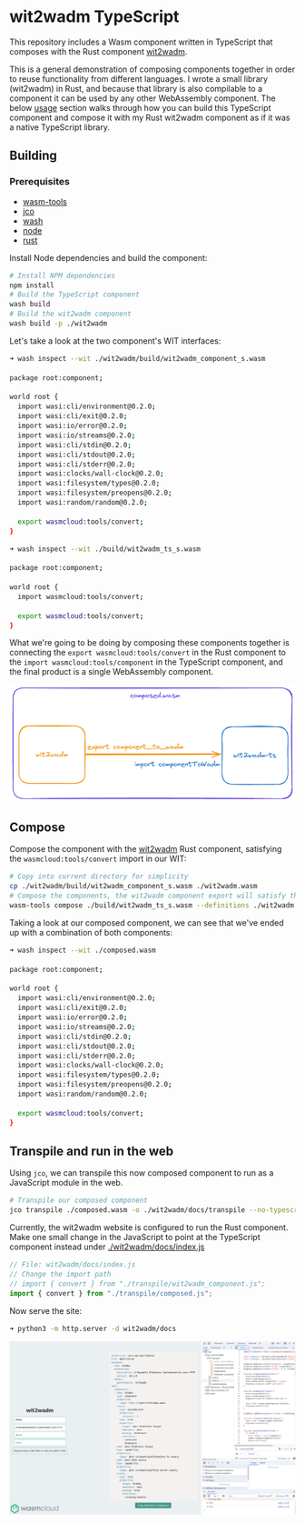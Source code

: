 # wit2wadm TypeScript

This repository includes a Wasm component written in TypeScript that composes with the Rust component [wit2wadm](https://github.com/brooksmtownsend/wit2wadm).

This is a general demonstration of composing components together in order to reuse functionality from different languages. I wrote a small library (wit2wadm) in Rust, and because that library is also compilable to a component it can be used by any other WebAssembly component. The below [usage](#usage) section walks through how you can build this TypeScript component and compose it with my Rust wit2wadm component as if it was a native TypeScript library.

## Building

### Prerequisites

- [wasm-tools](https://github.com/bytecodealliance/wasm-tools/tree/main)
- [jco](https://github.com/bytecodealliance/jco)
- [wash](https://wasmcloud.com/docs/installation)
- [node](https://docs.npmjs.com/downloading-and-installing-node-js-and-npm)
- [rust](https://www.rust-lang.org/tools/install)

Install Node dependencies and build the component:

```bash
# Install NPM dependencies
npm install
# Build the TypeScript component
wash build
# Build the wit2wadm component
wash build -p ./wit2wadm
```

Let's take a look at the two component's WIT interfaces:

```bash
➜ wash inspect --wit ./wit2wadm/build/wit2wadm_component_s.wasm

package root:component;

world root {
  import wasi:cli/environment@0.2.0;
  import wasi:cli/exit@0.2.0;
  import wasi:io/error@0.2.0;
  import wasi:io/streams@0.2.0;
  import wasi:cli/stdin@0.2.0;
  import wasi:cli/stdout@0.2.0;
  import wasi:cli/stderr@0.2.0;
  import wasi:clocks/wall-clock@0.2.0;
  import wasi:filesystem/types@0.2.0;
  import wasi:filesystem/preopens@0.2.0;
  import wasi:random/random@0.2.0;

  export wasmcloud:tools/convert;
}
```

```bash
➜ wash inspect --wit ./build/wit2wadm_ts_s.wasm

package root:component;

world root {
  import wasmcloud:tools/convert;

  export wasmcloud:tools/convert;
}
```

What we're going to be doing by composing these components together is connecting the `export wasmcloud:tools/convert` in the Rust component to the `import wasmcloud:tools/component` in the TypeScript component, and the final product is a single WebAssembly component.

![wit2wasm architecture](./wit2wadm-ts.png)

## Compose

Compose the component with the [wit2wadm](./wit2wadm/) Rust component, satisfying the `wasmcloud:tools/convert` import in our WIT:

```bash
# Copy into current directory for simplicity
cp ./wit2wadm/build/wit2wadm_component_s.wasm ./wit2wadm.wasm
# Compose the components, the wit2wadm component export will satisfy the import of the TypeScript component
wasm-tools compose ./build/wit2wadm_ts_s.wasm --definitions ./wit2wadm.wasm > composed.wasm
```

Taking a look at our composed component, we can see that we've ended up with a combination of both components:

```bash
➜ wash inspect --wit ./composed.wasm

package root:component;

world root {
  import wasi:cli/environment@0.2.0;
  import wasi:cli/exit@0.2.0;
  import wasi:io/error@0.2.0;
  import wasi:io/streams@0.2.0;
  import wasi:cli/stdin@0.2.0;
  import wasi:cli/stdout@0.2.0;
  import wasi:cli/stderr@0.2.0;
  import wasi:clocks/wall-clock@0.2.0;
  import wasi:filesystem/types@0.2.0;
  import wasi:filesystem/preopens@0.2.0;
  import wasi:random/random@0.2.0;

  export wasmcloud:tools/convert;
}
```

## Transpile and run in the web

Using `jco`, we can transpile this now composed component to run as a JavaScript module in the web.

```bash
# Transpile our composed component
jco transpile ./composed.wasm -o ./wit2wadm/docs/transpile --no-typescript
```

Currently, the wit2wadm website is configured to run the Rust component. Make one small change in the JavaScript to point at the TypeScript component instead under [./wit2wadm/docs/index.js](./wit2wadm/docs/index.js)

```js
// File: wit2wadm/docs/index.js
// Change the import path
// import { convert } from "./transpile/wit2wadm_component.js";
import { convert } from "./transpile/composed.js";
```

Now serve the site:

```bash
➜ python3 -m http.server -d wit2wadm/docs
```

![composed component](./composed.png)
